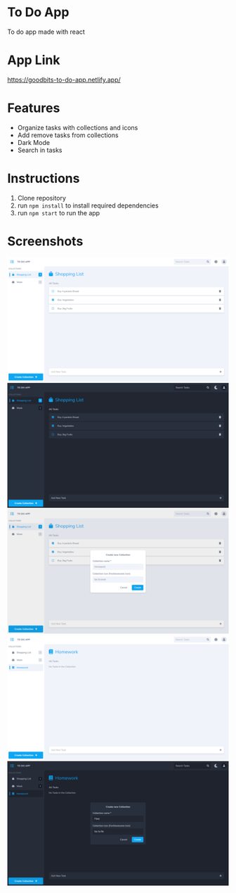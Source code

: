 # To Do App 
To do app made with react

# App Link
https://goodbits-to-do-app.netlify.app/

# Features
* Organize tasks with collections and icons
* Add remove tasks from collections
* Dark Mode 
* Search in tasks


# Instructions 

1. Clone repository
1. run <code>npm install</code> to install required dependencies
1. run <code>npm start</code> to run the app

# Screenshots
![alt text](https://github.com/someGoodBits/to-do-app-react/blob/main/screenshots/screenshot-1.png?raw=true)
![alt text](https://github.com/someGoodBits/to-do-app-react/blob/main/screenshots/screenshot-2.png?raw=true)
![alt text](https://github.com/someGoodBits/to-do-app-react/blob/main/screenshots/screenshot-3.png?raw=true)
![alt text](https://github.com/someGoodBits/to-do-app-react/blob/main/screenshots/screenshot-4.png?raw=true)
![alt text](https://github.com/someGoodBits/to-do-app-react/blob/main/screenshots/screenshot-5.png?raw=true)

